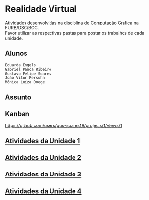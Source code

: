 # Realidade Virtual

Atividades desenvolvidas na disciplina de Computação Gráfica na FURB/DSC/BCC.  
Favor utilizar as respectivas pastas para postar os trabalhos de cada unidade.  

## Alunos  

    Eduarda Engels  
    Gabriel Panca Ribeiro  
    Gustavo Felipe Soares  
    João Vitor Persuhn  
    Mônica Luíza Doege  

## Assunto

## Kanban

<https://github.com/users/gus-soares19/projects/1/views/1>

## [Atividades da Unidade 1](unidade_1 "Atividades da Unidade 1")  

## [Atividades da Unidade 2](unidade_2 "Atividades da Unidade 2")  

## [Atividades da Unidade 3](unidade_3 "Atividades da Unidade 3")  

## [Atividades da Unidade 4](unidade_4 "Atividades da Unidade 4")  
